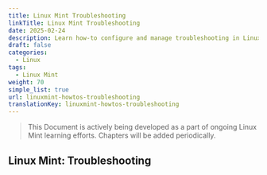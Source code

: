 ```yaml
---
title: Linux Mint Troubleshooting
linkTitle: Linux Mint Troubleshooting
date: 2025-02-24
description: Learn how-to configure and manage troubleshooting in Linux Mint with this step-by-step guide on troubleshooting tasks and best practices for Linux Mint.
draft: false
categories:
  - Linux
tags:
  - Linux Mint
weight: 70
simple_list: true
url: linuxmint-howtos-troubleshooting
translationKey: linuxmint-howtos-troubleshooting
---
```


> This Document is actively being developed as a part of ongoing Linux Mint learning efforts. Chapters will be added periodically.

## Linux Mint: Troubleshooting
